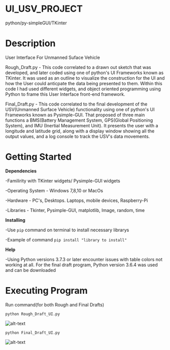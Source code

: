# UI_USV_PROJECT
python/py-simpleGUI/TKinter

# Description
User Interface For Unmanned Suface Vehicle

Rough_Draft.py - This code correlated to a drawn out sketch that was developed, and later coded using one of python's UI Frameworks known as TKinter. It was used as an outline to visualize the construction for the UI and how the User could anticpate the data being presented to them. Within this code I had used different widgets, and object oriented programming using Python to frame this User Interface front-end framework. 

Final_Draft.py - This code correlated to the final development of the USV(Unmanned Surface Vehicle) functionality using one of python's UI Frameworks known as Pysimple-GUI. That proposed of three main functions a BMS(Battery Management System, GPS(Global Positioning System), and IMU (Inertial Measurement Unit). It presents the user with a longitude and latitude grid, along with a display window showing all the output values, and a log console to track the USV's data movements.      


# Getting Started

**Dependencies**

-Familirity with TKinter widgets/ Pysimple-GUI widgets

-Operating System - Windows 7,8,10 or MacOs

-Hardware - PC's, Desktops. Laptops, mobile devices, Raspberry-Pi

-Libraries - Tkinter, Pysimple-GUI, matplotlib, Image, random, time 

**Installing**

-Use `pip` command on terminal to install necessary librarys

-Example of command `pip install "library to install"`

**Help**

-Using Python versions 3.7.3 or later encounter issues with table colors not working at all. For the final draft program, Python version 3.6.4 was used and can be downloaded


# Executing Program

Run command(for both Rough and Final Drafts)

`python Rough_Draft_UI.py` 

![alt-text](http://g.recordit.co/s3S2XzqdHi.gif)

`python Final_Draft_UI.py`

![alt-text](http://g.recordit.co/0xWVz35NI0.gif)
